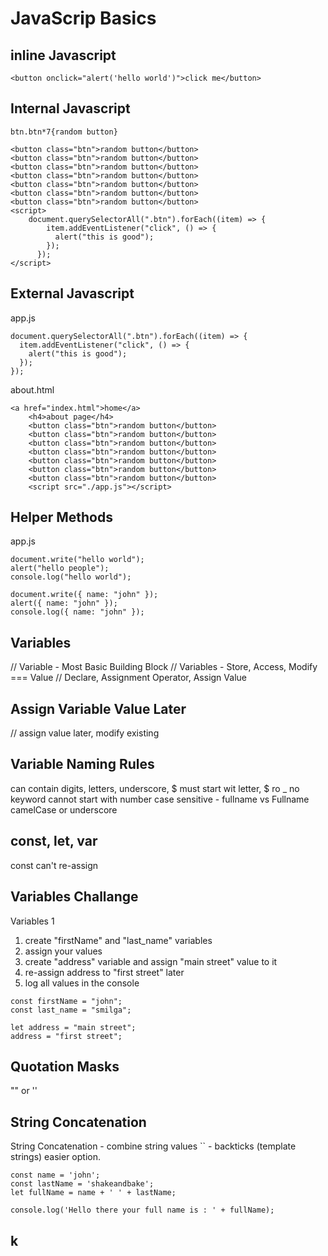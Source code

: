 # JavaScrip Basics

## inline Javascript

```
<button onclick="alert('hello world')">click me</button>
```

## Internal Javascript

```
btn.btn*7{random button}
```

```
<button class="btn">random button</button>
<button class="btn">random button</button>
<button class="btn">random button</button>
<button class="btn">random button</button>
<button class="btn">random button</button>
<button class="btn">random button</button>
<button class="btn">random button</button>
<script>
    document.querySelectorAll(".btn").forEach((item) => {
        item.addEventListener("click", () => {
          alert("this is good");
        });
      });
</script>
```

## External Javascript

app.js

```
document.querySelectorAll(".btn").forEach((item) => {
  item.addEventListener("click", () => {
    alert("this is good");
  });
});
```

about.html

```
<a href="index.html">home</a>
    <h4>about page</h4>
    <button class="btn">random button</button>
    <button class="btn">random button</button>
    <button class="btn">random button</button>
    <button class="btn">random button</button>
    <button class="btn">random button</button>
    <button class="btn">random button</button>
    <button class="btn">random button</button>
    <script src="./app.js"></script>
```

## Helper Methods

app.js

```
document.write("hello world");
alert("hello people");
console.log("hello world");
```

```
document.write({ name: "john" });
alert({ name: "john" });
console.log({ name: "john" });
```

## Variables

// Variable - Most Basic Building Block
// Variables - Store, Access, Modify === Value
// Declare, Assignment Operator, Assign Value

## Assign Variable Value Later

// assign value later, modify existing

## Variable Naming Rules

can contain digits, letters, underscore, $
must start wit letter, $ ro \_
no keyword
cannot start with number
case sensitive - fullname vs Fullname
camelCase or underscore

## const, let, var

const can't re-assign

## Variables Challange

Variables 1

1. create "firstName" and "last_name" variables
2. assign your values
3. create "address" variable and assign "main street" value to it
4. re-assign address to "first street" later
5. log all values in the console

```
const firstName = "john";
const last_name = "smilga";

let address = "main street";
address = "first street";
```

## Quotation Masks

"" or ''

## String Concatenation

String Concatenation - combine string values
`` - backticks (template strings) easier option.

```
const name = 'john';
const lastName = 'shakeandbake';
let fullName = name + ' ' + lastName;

console.log('Hello there your full name is : ' + fullName);
```

## k
